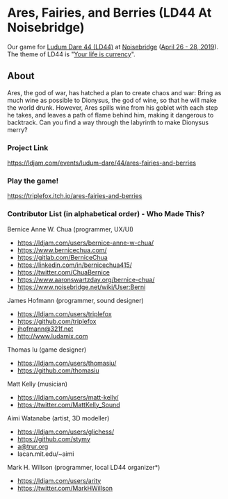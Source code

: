 # Ares, Fairies, and Berries (LD44 At Noisebridge)
Our game for [Ludum Dare 44 (LD44)](https://ldjam.com/) at [Noisebridge](https://www.noisebridge.net) ([April 26 - 28, 2019](https://ldjam.com/events/ludum-dare/44)).  The theme of LD44 is "[Your life is currency](https://ldjam.com/events/ludum-dare/44/theme)".

## About
Ares, the god of war, has hatched a plan to create chaos and war: Bring as much wine as possible to Dionysus, the god of wine, so that he will make the world drunk. However, Ares spills wine from his goblet with each step he takes, and leaves a path of flame behind him, making it dangerous to backtrack. Can you find a way through the labyrinth to make Dionysus merry?

### Project Link
https://ldjam.com/events/ludum-dare/44/ares-fairies-and-berries

### Play the game!
https://triplefox.itch.io/ares-fairies-and-berries

### Contributor List (in alphabetical order) - Who Made This?
Bernice Anne W. Chua (programmer, UX/UI)
- https://ldjam.com/users/bernice-anne-w-chua/
- https://www.bernicechua.com/
- https://gitlab.com/BerniceChua
- https://linkedin.com/in/bernicechua415/
- https://twitter.com/ChuaBernice
- https://www.aaronswartzday.org/bernice-chua/
- https://www.noisebridge.net/wiki/User:Berni

James Hofmann (programmer, sound designer)
- https://ldjam.com/users/triplefox
- https://github.com/triplefox
- jhofmann@321f.net
- http://www.ludamix.com

Thomas Iu (game designer)
- https://ldjam.com/users/thomasiu/
- https://github.com/thomasiu

Matt Kelly (musician)
- https://ldjam.com/users/matt-kelly/
- https://twitter.com/MattKelly_Sound

Aimi Watanabe (artist, 3D modeller)
- https://ldjam.com/users/glichess/
- https://github.com/stymy
- a@trur.org
- lacan.mit.edu/~aimi

Mark H. Willson (programmer, local LD44 organizer*)
- https://ldjam.com/users/arity
- https://twitter.com/MarkHWillson
